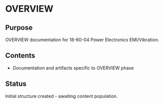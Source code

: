 # OVERVIEW

## Purpose
OVERVIEW documentation for 18-60-04 Power Electronics EMI/Vibration.

## Contents
- Documentation and artifacts specific to OVERVIEW phase

## Status
Initial structure created - awaiting content population.
